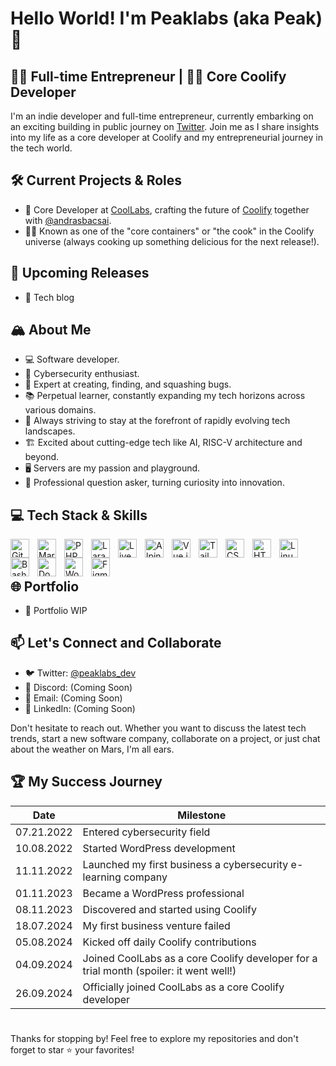 # Hello World! I'm Peaklabs (aka Peak) 👋

## 👨‍💻 Full-time Entrepreneur | 👨‍🍳 Core Coolify Developer

I'm an indie developer and full-time entrepreneur, currently embarking on an exciting building in public journey on [Twitter](https://x.com/peaklabs_dev). Join me as I share insights into my life as a core developer at Coolify and my entrepreneurial journey in the tech world.

## 🛠️ Current Projects & Roles

- 🧊 Core Developer at [CoolLabs](https://github.com/coollabsio), crafting the future of [Coolify](https://coolify.io/?ref=peaklabs-dev) together with [@andrasbacsai](https://github.com/andrasbacsai).
- 👨‍🍳 Known as one of the "core containers" or "the cook" in the Coolify universe (always cooking up something delicious for the next release!).

## 🚀 Upcoming Releases

- 📝 Tech blog

## 🏔️ About Me

- 💻 Software developer.
- 🔐 Cybersecurity enthusiast.
- 🐛 Expert at creating, finding, and squashing bugs.
- 📚 Perpetual learner, constantly expanding my tech horizons across various domains.
- 🧠 Always striving to stay at the forefront of rapidly evolving tech landscapes.
- 🏗️ Excited about cutting-edge tech like AI, RISC-V architecture and beyond.
- 🖥️ Servers are my passion and playground.
- 🤔 Professional question asker, turning curiosity into innovation.
  
## 💻 Tech Stack & Skills

<img align="left" alt="GitHub" width="30px" style="padding-right:10px;" src="https://cdn.jsdelivr.net/gh/devicons/devicon/icons/github/github-original.svg" />
<img align="left" alt="Markdown" width="30px" style="padding-right:10px;" src="https://cdn.jsdelivr.net/gh/devicons/devicon/icons/markdown/markdown-original.svg" />
<img align="left" alt="PHP" width="30px" style="padding-right:10px;" src="https://cdn.jsdelivr.net/gh/devicons/devicon/icons/php/php-original.svg" />
<img align="left" alt="Laravel" width="30px" style="padding-right:10px;" src="https://cdn.jsdelivr.net/gh/devicons/devicon/icons/laravel/laravel-original.svg" />
<img align="left" alt="Livewire" width="30px" style="padding-right:10px;" src="https://cdn.jsdelivr.net/gh/devicons/devicon/icons/livewire/livewire-original.svg" />
<img align="left" alt="Alpine.js" width="30px" style="padding-right:10px;" src="https://cdn.jsdelivr.net/gh/devicons/devicon/icons/alpinejs/alpinejs-original.svg" />
<img align="left" alt="Vue.js" width="30px" style="padding-right:10px;" src="https://cdn.jsdelivr.net/gh/devicons/devicon/icons/vuejs/vuejs-original.svg" />
<img align="left" alt="Tailwind" width="30px" style="padding-right:10px;" src="https://cdn.jsdelivr.net/gh/devicons/devicon/icons/tailwindcss/tailwindcss-original.svg" />
<img align="left" alt="CSS" width="30px" style="padding-right:10px;" src="https://cdn.jsdelivr.net/gh/devicons/devicon/icons/css3/css3-original.svg" />
<img align="left" alt="HTML5" width="30px" style="padding-right:10px;" src="https://cdn.jsdelivr.net/gh/devicons/devicon/icons/html5/html5-original.svg" />
<img align="left" alt="Linux" width="30px" style="padding-right:10px;" src="https://cdn.jsdelivr.net/gh/devicons/devicon/icons/linux/linux-original.svg" />
<img align="left" alt="Bash" width="30px" style="padding-right:10px;" src="https://cdn.jsdelivr.net/gh/devicons/devicon/icons/bash/bash-original.svg" />
<img align="left" alt="Docker" width="30px" style="padding-right:10px;" src="https://cdn.jsdelivr.net/gh/devicons/devicon/icons/docker/docker-original.svg" />
<img align="left" alt="WordPress" width="30px" style="padding-right:10px;" src="https://cdn.jsdelivr.net/gh/devicons/devicon/icons/wordpress/wordpress-original.svg" />
<img align="left" alt="Figma" width="30px" style="padding-right:10px;" src="https://cdn.jsdelivr.net/gh/devicons/devicon/icons/figma/figma-original.svg" />
<br/>
<br/>

## 🌐 Portfolio

- 🚧 Portfolio WIP

## 📫 Let's Connect and Collaborate

- 🐦 Twitter: [@peaklabs_dev](https://twitter.com/peaklabs_dev)
- 💬 Discord: (Coming Soon)
- 📧 Email: (Coming Soon)
- 🔗 LinkedIn: (Coming Soon)

Don't hesitate to reach out. Whether you want to discuss the latest tech trends, start a new software company, collaborate on a project, or just chat about the weather on Mars, I'm all ears.

## 🏆 My Success Journey

| Date | Milestone |
|------|-----------|
| 07.21.2022 | Entered cybersecurity field |
| 10.08.2022 | Started WordPress development |
| 11.11.2022 | Launched my first business a cybersecurity e-learning company |
| 01.11.2023 | Became a WordPress professional |
| 08.11.2023 | Discovered and started using Coolify |
| 18.07.2024 | My first business venture failed |
| 05.08.2024 | Kicked off daily Coolify contributions |
| 04.09.2024 | Joined CoolLabs as a core Coolify developer for a trial month (spoiler: it went well!) |
| 26.09.2024 | Officially joined CoolLabs as a core Coolify developer |

#

Thanks for stopping by! Feel free to explore my repositories and don't forget to star ⭐ your favorites!
